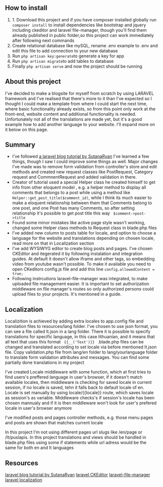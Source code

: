 ## How to install
<ol>
    <li>1. Download this project and if you have composer installed globally run
        <code>composer install</code> to install dependencies like bootstrap and jquery including ckeditor and laravel file-manager, though you'll find them already published in public folder,so this project can work immediately after following next commands</li>
    <li>Create relational database like mySQL, rename .env example to .env and edit this file to add connection to your new database</li>
    <li>Run <code>php artisan key:generate</code>to generate a key for app</li>
    <li>Run <code>php artisan migrate</code>to add tables to database</li>
    <li> Finally <code>php artisan serve</code> and now the project should be running
</ol>    
       

## About this project
<p> I've decided to make a blogsite for myself from scratch by using LARAVEL framework and I've realised that there's more to it than I've expected so I thought I could make a template from where I could start the next time, where basic functionality already exists, so from this point only work at the front-end, website content and additional functionality is needed. Unfortunately not all of the translations are made yet, but it's a good example how to add another language to your website. I'll expand more on it below on this page.</p>

## Summary 
<ul>
    <li>I've followed <a href="http://www.sutanaryan.com/2017/07/how-to-create-a-blog-with-laravel-5-part-1-file-structure-templating/">a laravel blog tutorial by SutanaRyan</a> I've learned a few things, though I saw I could improve some things as well. Major changes I've made was to remove form validation from controller's store and edit methods and created new request classes like PostRequest, Category request and CommnentRequest and added validation in there.
    <li>Creator of tutorial used a special Helper class he created himself to get info from other eloquent model , e.g. a helper method to display all comments that belongs to a post while using a method like <code>Helper::get_post_title($comment_id)</code>, while I think its much easier to make a eloquent relationship between them that Comments belong to one post, and one Post has many Comments, so after setting relationship it's possible to get post title this way <code> $comment->post->title </code> </li>
    <li>Found some minor mistakes like active page style wasn't working, changed some Helper class methods to Request class in blade.php files </li>
    <li>I've added new column to posts table for locale, and option to choose a language for the website and translations depending on chosen locale, read more on that in Localization section</li>
    <li>I've add WYSIWYG editor to create blog posts and pages. I've chosen CKEditor and itegerated it by following instalation and integration guides. At default it doesn't allow iframe and other tags, so embedding video from youtube wasn't possible. To make it available you need to open CKeditors config.js file and add this line <code>config.allowedContent = true;</code></li>
    <li>Following instrcutions laravel-file-manager was integrated, to make uploaded file management easier. It is important to set authorization middleware on file manager's routes so only authorized persons could upload files to your projects. It's mentioned in a guide. </li>
</ul>  

## Localization

<p>Localizition is achieved by adding extra locales to app.config file and translation files to resources/lang folder. I've chosen to use json format, you can see a file called lt.json in a lang folder. There it is possible to specify translations for specific language, in this case lithuanian, and it means that all text that uses this format <code> {{__('Text')}} </code> .blade.php files can be changed and translated according to set locale via before mentioned lt.json file. Copy validation.php file from lang/en folder to lang/yourlanguage folder to translate form validation attributes and messages. You can find some partially done translations in my project</p> 
<p>I've created Locale middleware with some function, which at first tries to find users's preffered language in user's browser, if it doesn't match available locales, then middleware is checking for saved locale in current session, if no locale is saved, tehn it falls back to default locale of en. Locale is set manually by using locale/{{locale}} route, which saves locale as session's as variable. Middleware checks's if session's locale has been chosen mannualy and if it is then middleware won't look for user's prefered locale in user's browser anymore</p>
<p>I've modified posts and pages controller methods, e.g. those menu pages and posts are shown that matches current locale
<p> In this project I'm not using different pages url slugs like /en/page or /lt/puslapis. In this project translations and views should be handled in blade.php files using some if statements while url adress would be the same for both en and lt languages 


## Resources
<a href="http://www.sutanaryan.com/2017/07/how-to-create-a-blog-with-laravel-5-part-1-file-structure-templating/">laravel blog tutorial by SutanaRyan</a>
<a href="https://github.com/UniSharp/laravel-ckeditor">laravel CKEditor</a>
<a href="https://github.com/UniSharp/laravel-filemanager">laravel-file-manager</a>
<a href="https://laravel.com/docs/5.7/localization">laravel localization</a>
